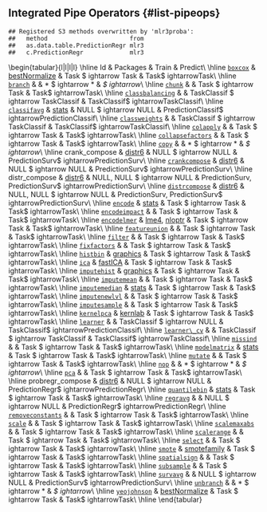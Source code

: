 ## Integrated Pipe Operators {#list-pipeops}



```
## Registered S3 methods overwritten by 'mlr3proba':
##   method                       from
##   as.data.table.PredictionRegr mlr3
##   c.PredictionRegr             mlr3
```


\begin{tabular}{l|l|l|l}
\hline
Id & Packages & Train & Predict\\
\hline
[`boxcox`](https://mlr3pipelines.mlr-org.com/reference/mlr\_pipeops\_boxcox.html) & [bestNormalize](https://cran.r-project.org/package=bestNormalize) & Task \$ightarrow Task & Task\$ightarrowTask\\
\hline
[`branch`](https://mlr3pipelines.mlr-org.com/reference/mlr\_pipeops\_branch.html) &  & * \$ightarrow * & *\$ightarrow*\\
\hline
[`chunk`](https://mlr3pipelines.mlr-org.com/reference/mlr\_pipeops\_chunk.html) &  & Task \$ightarrow Task & Task\$ightarrowTask\\
\hline
[`classbalancing`](https://mlr3pipelines.mlr-org.com/reference/mlr\_pipeops\_classbalancing.html) &  & TaskClassif \$ightarrow TaskClassif & TaskClassif\$ightarrowTaskClassif\\
\hline
[`classifavg`](https://mlr3pipelines.mlr-org.com/reference/mlr\_pipeops\_classifavg.html) & [stats](https://cran.r-project.org/package=stats) & NULL \$ightarrow NULL & PredictionClassif\$ightarrowPredictionClassif\\
\hline
[`classweights`](https://mlr3pipelines.mlr-org.com/reference/mlr\_pipeops\_classweights.html) &  & TaskClassif \$ightarrow TaskClassif & TaskClassif\$ightarrowTaskClassif\\
\hline
[`colapply`](https://mlr3pipelines.mlr-org.com/reference/mlr\_pipeops\_colapply.html) &  & Task \$ightarrow Task & Task\$ightarrowTask\\
\hline
[`collapsefactors`](https://mlr3pipelines.mlr-org.com/reference/mlr\_pipeops\_collapsefactors.html) &  & Task \$ightarrow Task & Task\$ightarrowTask\\
\hline
[`copy`](https://mlr3pipelines.mlr-org.com/reference/mlr\_pipeops\_copy.html) &  & * \$ightarrow * & *\$ightarrow*\\
\hline
crank\_compose & [distr6](https://cran.r-project.org/package=distr6) & NULL \$ightarrow NULL & PredictionSurv\$ightarrowPredictionSurv\\
\hline
[`crankcompose`](https://mlr3proba.mlr-org.com/reference/PipeOpCrankCompositor.html) & [distr6](https://cran.r-project.org/package=distr6) & NULL \$ightarrow NULL & PredictionSurv\$ightarrowPredictionSurv\\
\hline
distr\_compose & [distr6](https://cran.r-project.org/package=distr6) & NULL, NULL \$ightarrow NULL & PredictionSurv, PredictionSurv\$ightarrowPredictionSurv\\
\hline
[`distrcompose`](https://mlr3proba.mlr-org.com/reference/PipeOpDistrCompositor.html) & [distr6](https://cran.r-project.org/package=distr6) & NULL, NULL \$ightarrow NULL & PredictionSurv, PredictionSurv\$ightarrowPredictionSurv\\
\hline
[`encode`](https://mlr3pipelines.mlr-org.com/reference/mlr\_pipeops\_encode.html) & [stats](https://cran.r-project.org/package=stats) & Task \$ightarrow Task & Task\$ightarrowTask\\
\hline
[`encodeimpact`](https://mlr3pipelines.mlr-org.com/reference/mlr\_pipeops\_encodeimpact.html) &  & Task \$ightarrow Task & Task\$ightarrowTask\\
\hline
[`encodelmer`](https://mlr3pipelines.mlr-org.com/reference/mlr\_pipeops\_encodelmer.html) & [lme4](https://cran.r-project.org/package=lme4), [nloptr](https://cran.r-project.org/package=nloptr) & Task \$ightarrow Task & Task\$ightarrowTask\\
\hline
[`featureunion`](https://mlr3pipelines.mlr-org.com/reference/mlr\_pipeops\_featureunion.html) &  & Task \$ightarrow Task & Task\$ightarrowTask\\
\hline
[`filter`](https://mlr3pipelines.mlr-org.com/reference/mlr\_pipeops\_filter.html) &  & Task \$ightarrow Task & Task\$ightarrowTask\\
\hline
[`fixfactors`](https://mlr3pipelines.mlr-org.com/reference/mlr\_pipeops\_fixfactors.html) &  & Task \$ightarrow Task & Task\$ightarrowTask\\
\hline
[`histbin`](https://mlr3pipelines.mlr-org.com/reference/mlr\_pipeops\_histbin.html) & [graphics](https://cran.r-project.org/package=graphics) & Task \$ightarrow Task & Task\$ightarrowTask\\
\hline
[`ica`](https://mlr3pipelines.mlr-org.com/reference/mlr\_pipeops\_ica.html) & [fastICA](https://cran.r-project.org/package=fastICA) & Task \$ightarrow Task & Task\$ightarrowTask\\
\hline
[`imputehist`](https://mlr3pipelines.mlr-org.com/reference/mlr\_pipeops\_imputehist.html) & [graphics](https://cran.r-project.org/package=graphics) & Task \$ightarrow Task & Task\$ightarrowTask\\
\hline
[`imputemean`](https://mlr3pipelines.mlr-org.com/reference/mlr\_pipeops\_imputemean.html) &  & Task \$ightarrow Task & Task\$ightarrowTask\\
\hline
[`imputemedian`](https://mlr3pipelines.mlr-org.com/reference/mlr\_pipeops\_imputemedian.html) & [stats](https://cran.r-project.org/package=stats) & Task \$ightarrow Task & Task\$ightarrowTask\\
\hline
[`imputenewlvl`](https://mlr3pipelines.mlr-org.com/reference/mlr\_pipeops\_imputenewlvl.html) &  & Task \$ightarrow Task & Task\$ightarrowTask\\
\hline
[`imputesample`](https://mlr3pipelines.mlr-org.com/reference/mlr\_pipeops\_imputesample.html) &  & Task \$ightarrow Task & Task\$ightarrowTask\\
\hline
[`kernelpca`](https://mlr3pipelines.mlr-org.com/reference/mlr\_pipeops\_kernelpca.html) & [kernlab](https://cran.r-project.org/package=kernlab) & Task \$ightarrow Task & Task\$ightarrowTask\\
\hline
[`learner`](https://mlr3pipelines.mlr-org.com/reference/mlr\_pipeops\_learner.html) &  & TaskClassif \$ightarrow NULL & TaskClassif\$ightarrowPredictionClassif\\
\hline
[`learner\_cv`](https://mlr3pipelines.mlr-org.com/reference/mlr\_pipeops\_learner\_cv.html) &  & TaskClassif \$ightarrow TaskClassif & TaskClassif\$ightarrowTaskClassif\\
\hline
[`missind`](https://mlr3pipelines.mlr-org.com/reference/mlr\_pipeops\_missind.html) &  & Task \$ightarrow Task & Task\$ightarrowTask\\
\hline
[`modelmatrix`](https://mlr3pipelines.mlr-org.com/reference/mlr\_pipeops\_modelmatrix.html) & [stats](https://cran.r-project.org/package=stats) & Task \$ightarrow Task & Task\$ightarrowTask\\
\hline
[`mutate`](https://mlr3pipelines.mlr-org.com/reference/mlr\_pipeops\_mutate.html) &  & Task \$ightarrow Task & Task\$ightarrowTask\\
\hline
[`nop`](https://mlr3pipelines.mlr-org.com/reference/mlr\_pipeops\_nop.html) &  & * \$ightarrow * & *\$ightarrow*\\
\hline
[`pca`](https://mlr3pipelines.mlr-org.com/reference/mlr\_pipeops\_pca.html) &  & Task \$ightarrow Task & Task\$ightarrowTask\\
\hline
probregr\_compose & [distr6](https://cran.r-project.org/package=distr6) & NULL \$ightarrow NULL & PredictionRegr\$ightarrowPredictionRegr\\
\hline
[`quantilebin`](https://mlr3pipelines.mlr-org.com/reference/mlr\_pipeops\_quantilebin.html) & [stats](https://cran.r-project.org/package=stats) & Task \$ightarrow Task & Task\$ightarrowTask\\
\hline
[`regravg`](https://mlr3pipelines.mlr-org.com/reference/mlr\_pipeops\_regravg.html) &  & NULL \$ightarrow NULL & PredictionRegr\$ightarrowPredictionRegr\\
\hline
[`removeconstants`](https://mlr3pipelines.mlr-org.com/reference/mlr\_pipeops\_removeconstants.html) &  & Task \$ightarrow Task & Task\$ightarrowTask\\
\hline
[`scale`](https://mlr3pipelines.mlr-org.com/reference/mlr\_pipeops\_scale.html) &  & Task \$ightarrow Task & Task\$ightarrowTask\\
\hline
[`scalemaxabs`](https://mlr3pipelines.mlr-org.com/reference/mlr\_pipeops\_scalemaxabs.html) &  & Task \$ightarrow Task & Task\$ightarrowTask\\
\hline
[`scalerange`](https://mlr3pipelines.mlr-org.com/reference/mlr\_pipeops\_scalerange.html) &  & Task \$ightarrow Task & Task\$ightarrowTask\\
\hline
[`select`](https://mlr3pipelines.mlr-org.com/reference/mlr\_pipeops\_select.html) &  & Task \$ightarrow Task & Task\$ightarrowTask\\
\hline
[`smote`](https://mlr3pipelines.mlr-org.com/reference/mlr\_pipeops\_smote.html) & [smotefamily](https://cran.r-project.org/package=smotefamily) & Task \$ightarrow Task & Task\$ightarrowTask\\
\hline
[`spatialsign`](https://mlr3pipelines.mlr-org.com/reference/mlr\_pipeops\_spatialsign.html) &  & Task \$ightarrow Task & Task\$ightarrowTask\\
\hline
[`subsample`](https://mlr3pipelines.mlr-org.com/reference/mlr\_pipeops\_subsample.html) &  & Task \$ightarrow Task & Task\$ightarrowTask\\
\hline
[`survavg`](https://mlr3proba.mlr-org.com/reference/mlr\_pipeops\_survavg.html) &  & NULL \$ightarrow NULL & PredictionSurv\$ightarrowPredictionSurv\\
\hline
[`unbranch`](https://mlr3pipelines.mlr-org.com/reference/mlr\_pipeops\_unbranch.html) &  & * \$ightarrow * & *\$ightarrow*\\
\hline
[`yeojohnson`](https://mlr3pipelines.mlr-org.com/reference/mlr\_pipeops\_yeojohnson.html) & [bestNormalize](https://cran.r-project.org/package=bestNormalize) & Task \$ightarrow Task & Task\$ightarrowTask\\
\hline
\end{tabular}
